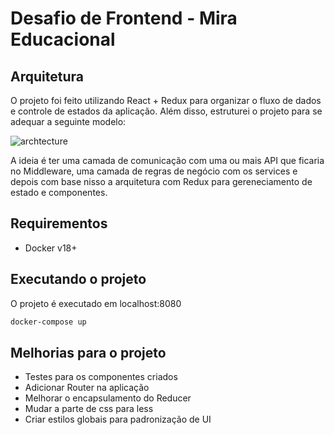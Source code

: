 # Desafio de Frontend - Mira Educacional


## Arquitetura

O projeto foi feito utilizando React + Redux para organizar o fluxo de dados e controle de estados da aplicação.
Além disso, estruturei o projeto para se adequar a seguinte modelo:

![archtecture](https://bitbucket.org/marciohariki/mira-frontend/raw/e3a9e6d864f00103c5719b7e5d44acd3f6b11032/docs/archtecture.png)

A ideia é ter uma camada de comunicação com uma ou mais API que ficaria no Middleware, uma camada de regras de negócio com os services e depois com base nisso a arquitetura com Redux para gereneciamento de estado e componentes.

## Requirementos

- Docker v18+

## Executando o projeto

O projeto é executado em localhost:8080

```bash
docker-compose up 
```

## Melhorias para o projeto
- Testes para os componentes criados
- Adicionar Router na aplicação
- Melhorar o encapsulamento do Reducer
- Mudar a parte de css para less
- Criar estilos globais para padronização de UI